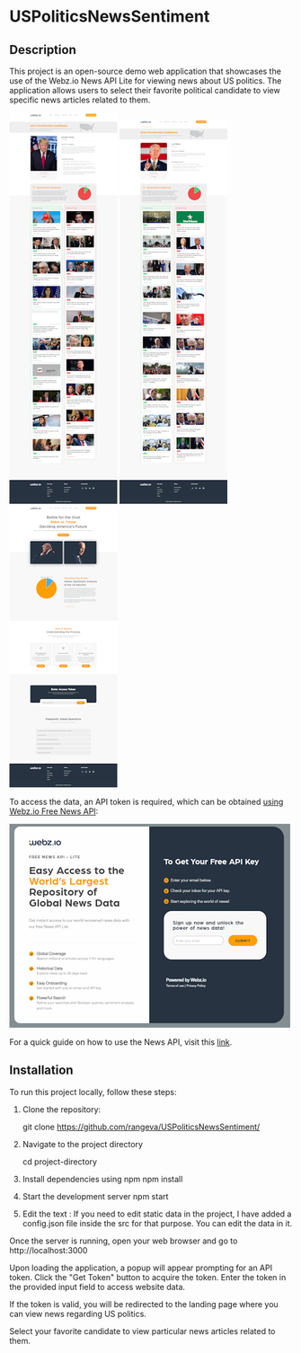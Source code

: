 # USPoliticsNewsSentiment


## Description
This project is an open-source demo web application that showcases the use of the Webz.io News API Lite for viewing news about US politics. 
The application allows users to select their favorite political candidate to view specific news articles related to them.

<p align="left">
  <img src="https://github.com/rangeva/USPoliticsNewsSentiment/blob/main/screencapture1.png" alt="Image 1" width="192"/>
  <img src="https://github.com/rangeva/USPoliticsNewsSentiment/blob/main/screencapture2.png" alt="Image 2" width="192"/>
  <img src="https://github.com/rangeva/USPoliticsNewsSentiment/blob/main/screencapture3.png" alt="Image 3" width="192"/>
</p>


To access the data, an API token is required, which can be obtained [using Webz.io Free News API](https://webz.io/products/news-api#lite):

<img src="https://github.com/rangeva/USPoliticsNewsSentiment/blob/main/access_token.png" >

For a quick guide on how to use the News API, visit this [link](https://webz.io/blog/news-api/quick-guide-to-the-webz-io-free-news-api-lite/).


## Installation
To run this project locally, follow these steps:

1. Clone the repository:

   git clone https://github.com/rangeva/USPoliticsNewsSentiment/


2. Navigate to the project directory

    cd project-directory


3. Install dependencies using npm
    npm install


4. Start the development server
    npm start 


5. Edit the text :
    If you need to edit static data in the project, I have added a config.json file inside the src for that purpose. You can edit the data in it.
   

Once the server is running, open your web browser and go to http://localhost:3000 

Upon loading the application, a popup will appear prompting for an API token. Click the "Get Token" button to acquire the token. Enter the token in the provided input field to access website data.

If the token is valid, you will be redirected to the landing page where you can view news regarding US politics.

Select your favorite candidate to view particular news articles related to them.


